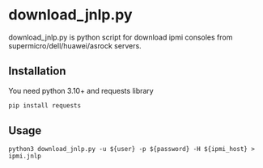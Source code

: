 # download_jnlp.py

download_jnlp.py is python script for download ipmi consoles from supermicro/dell/huawei/asrock servers.

## Installation

You need python 3.10+ and requests library

```bash
pip install requests
```

## Usage

```
python3 download_jnlp.py -u ${user} -p ${password} -H ${ipmi_host} > ipmi.jnlp
```
